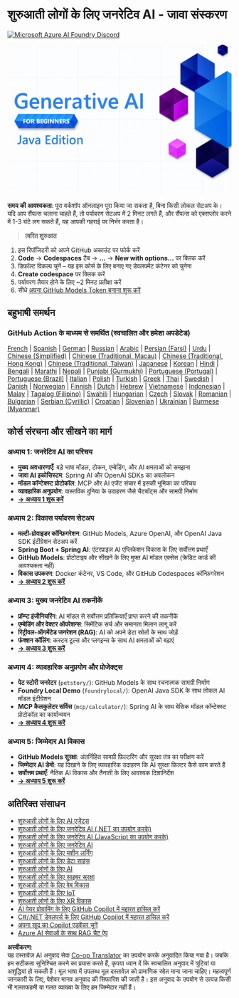 <!--
CO_OP_TRANSLATOR_METADATA:
{
  "original_hash": "a49b35508745c032a0033d914df7901b",
  "translation_date": "2025-07-25T11:05:05+00:00",
  "source_file": "README.md",
  "language_code": "hi"
}
-->
# शुरुआती लोगों के लिए जनरेटिव AI - जावा संस्करण
[![Microsoft Azure AI Foundry Discord](https://dcbadge.limes.pink/api/server/ByRwuEEgH4)](https://discord.com/invite/ByRwuEEgH4)

![शुरुआती लोगों के लिए जनरेटिव AI - जावा संस्करण](../../translated_images/beg-genai-series.61edc4a6b2cc54284fa2d70eda26dc0ca2669e26e49655b842ea799cd6e16d2a.hi.png)

**समय की आवश्यकता**: पूरा वर्कशॉप ऑनलाइन पूरा किया जा सकता है, बिना किसी लोकल सेटअप के। यदि आप सैंपल्स चलाना चाहते हैं, तो पर्यावरण सेटअप में 2 मिनट लगते हैं, और सैंपल्स को एक्सप्लोर करने में 1-3 घंटे लग सकते हैं, यह आपकी गहराई पर निर्भर करता है।

> **त्वरित शुरुआत**

1. इस रिपॉजिटरी को अपने GitHub अकाउंट पर फोर्क करें
2. **Code** → **Codespaces** टैब → **...** → **New with options...** पर क्लिक करें
3. डिफॉल्ट विकल्प चुनें – यह इस कोर्स के लिए बनाए गए डेवलपमेंट कंटेनर को चुनेगा
4. **Create codespace** पर क्लिक करें
5. पर्यावरण तैयार होने के लिए ~2 मिनट प्रतीक्षा करें
6. सीधे [अपना GitHub Models Token बनाना शुरू करें](./02-SetupDevEnvironment/README.md#step-2-create-a-github-personal-access-token)

## बहुभाषी समर्थन

### GitHub Action के माध्यम से समर्थित (स्वचालित और हमेशा अपडेटेड)

[French](../fr/README.md) | [Spanish](../es/README.md) | [German](../de/README.md) | [Russian](../ru/README.md) | [Arabic](../ar/README.md) | [Persian (Farsi)](../fa/README.md) | [Urdu](../ur/README.md) | [Chinese (Simplified)](../zh/README.md) | [Chinese (Traditional, Macau)](../mo/README.md) | [Chinese (Traditional, Hong Kong)](../hk/README.md) | [Chinese (Traditional, Taiwan)](../tw/README.md) | [Japanese](../ja/README.md) | [Korean](../ko/README.md) | [Hindi](./README.md) | [Bengali](../bn/README.md) | [Marathi](../mr/README.md) | [Nepali](../ne/README.md) | [Punjabi (Gurmukhi)](../pa/README.md) | [Portuguese (Portugal)](../pt/README.md) | [Portuguese (Brazil)](../br/README.md) | [Italian](../it/README.md) | [Polish](../pl/README.md) | [Turkish](../tr/README.md) | [Greek](../el/README.md) | [Thai](../th/README.md) | [Swedish](../sv/README.md) | [Danish](../da/README.md) | [Norwegian](../no/README.md) | [Finnish](../fi/README.md) | [Dutch](../nl/README.md) | [Hebrew](../he/README.md) | [Vietnamese](../vi/README.md) | [Indonesian](../id/README.md) | [Malay](../ms/README.md) | [Tagalog (Filipino)](../tl/README.md) | [Swahili](../sw/README.md) | [Hungarian](../hu/README.md) | [Czech](../cs/README.md) | [Slovak](../sk/README.md) | [Romanian](../ro/README.md) | [Bulgarian](../bg/README.md) | [Serbian (Cyrillic)](../sr/README.md) | [Croatian](../hr/README.md) | [Slovenian](../sl/README.md) | [Ukrainian](../uk/README.md) | [Burmese (Myanmar)](../my/README.md)

## कोर्स संरचना और सीखने का मार्ग

### **अध्याय 1: जनरेटिव AI का परिचय**
- **मुख्य अवधारणाएँ**: बड़े भाषा मॉडल, टोकन, एम्बेडिंग, और AI क्षमताओं को समझना
- **जावा AI इकोसिस्टम**: Spring AI और OpenAI SDKs का अवलोकन
- **मॉडल कॉन्टेक्स्ट प्रोटोकॉल**: MCP और AI एजेंट संचार में इसकी भूमिका का परिचय
- **व्यावहारिक अनुप्रयोग**: वास्तविक दुनिया के उदाहरण जैसे चैटबॉट्स और सामग्री निर्माण
- **[→ अध्याय 1 शुरू करें](./01-IntroToGenAI/README.md)**

### **अध्याय 2: विकास पर्यावरण सेटअप**
- **मल्टी-प्रोवाइडर कॉन्फ़िगरेशन**: GitHub Models, Azure OpenAI, और OpenAI Java SDK इंटीग्रेशन सेटअप करें
- **Spring Boot + Spring AI**: एंटरप्राइज़ AI एप्लिकेशन विकास के लिए सर्वोत्तम प्रथाएँ
- **GitHub Models**: प्रोटोटाइप और सीखने के लिए मुफ्त AI मॉडल एक्सेस (क्रेडिट कार्ड की आवश्यकता नहीं)
- **विकास उपकरण**: Docker कंटेनर, VS Code, और GitHub Codespaces कॉन्फ़िगरेशन
- **[→ अध्याय 2 शुरू करें](./02-SetupDevEnvironment/README.md)**

### **अध्याय 3: मुख्य जनरेटिव AI तकनीकें**
- **प्रॉम्प्ट इंजीनियरिंग**: AI मॉडल से सर्वोत्तम प्रतिक्रियाएँ प्राप्त करने की तकनीकें
- **एम्बेडिंग और वेक्टर ऑपरेशन्स**: सिमेंटिक सर्च और समानता मिलान लागू करें
- **रिट्रीवल-ऑगमेंटेड जनरेशन (RAG)**: AI को अपने डेटा स्रोतों के साथ जोड़ें
- **फंक्शन कॉलिंग**: कस्टम टूल्स और प्लगइन्स के साथ AI क्षमताओं को बढ़ाएं
- **[→ अध्याय 3 शुरू करें](./03-CoreGenerativeAITechniques/README.md)**

### **अध्याय 4: व्यावहारिक अनुप्रयोग और प्रोजेक्ट्स**
- **पेट स्टोरी जनरेटर** (`petstory/`): GitHub Models के साथ रचनात्मक सामग्री निर्माण
- **Foundry Local Demo** (`foundrylocal/`): OpenAI Java SDK के साथ लोकल AI मॉडल इंटीग्रेशन
- **MCP कैलकुलेटर सर्विस** (`mcp/calculator/`): Spring AI के साथ बेसिक मॉडल कॉन्टेक्स्ट प्रोटोकॉल का कार्यान्वयन
- **[→ अध्याय 4 शुरू करें](./04-PracticalSamples/README.md)**

### **अध्याय 5: जिम्मेदार AI विकास**
- **GitHub Models सुरक्षा**: अंतर्निहित सामग्री फ़िल्टरिंग और सुरक्षा तंत्र का परीक्षण करें
- **जिम्मेदार AI डेमो**: यह दिखाने के लिए व्यावहारिक उदाहरण कि AI सुरक्षा फ़िल्टर कैसे काम करते हैं
- **सर्वोत्तम प्रथाएँ**: नैतिक AI विकास और तैनाती के लिए आवश्यक दिशानिर्देश
- **[→ अध्याय 5 शुरू करें](./05-ResponsibleGenAI/README.md)**

## अतिरिक्त संसाधन 

- [शुरुआती लोगों के लिए AI एजेंट्स](https://github.com/microsoft/ai-agents-for-beginners)
- [शुरुआती लोगों के लिए जनरेटिव AI (.NET का उपयोग करके)](https://github.com/microsoft/Generative-AI-for-beginners-dotnet)
- [शुरुआती लोगों के लिए जनरेटिव AI (JavaScript का उपयोग करके)](https://github.com/microsoft/generative-ai-with-javascript)
- [शुरुआती लोगों के लिए जनरेटिव AI](https://github.com/microsoft/generative-ai-for-beginners)
- [शुरुआती लोगों के लिए मशीन लर्निंग](https://aka.ms/ml-beginners)
- [शुरुआती लोगों के लिए डेटा साइंस](https://aka.ms/datascience-beginners)
- [शुरुआती लोगों के लिए AI](https://aka.ms/ai-beginners)
- [शुरुआती लोगों के लिए साइबर सुरक्षा](https://github.com/microsoft/Security-101)
- [शुरुआती लोगों के लिए वेब विकास](https://aka.ms/webdev-beginners)
- [शुरुआती लोगों के लिए IoT](https://aka.ms/iot-beginners)
- [शुरुआती लोगों के लिए XR विकास](https://github.com/microsoft/xr-development-for-beginners)
- [AI पेयर प्रोग्रामिंग के लिए GitHub Copilot में महारत हासिल करें](https://aka.ms/GitHubCopilotAI)
- [C#/.NET डेवलपर्स के लिए GitHub Copilot में महारत हासिल करें](https://github.com/microsoft/mastering-github-copilot-for-dotnet-csharp-developers)
- [अपना खुद का Copilot एडवेंचर चुनें](https://github.com/microsoft/CopilotAdventures)
- [Azure AI सेवाओं के साथ RAG चैट ऐप](https://github.com/Azure-Samples/azure-search-openai-demo-java)

**अस्वीकरण**:  
यह दस्तावेज़ AI अनुवाद सेवा [Co-op Translator](https://github.com/Azure/co-op-translator) का उपयोग करके अनुवादित किया गया है। जबकि हम सटीकता सुनिश्चित करने का प्रयास करते हैं, कृपया ध्यान दें कि स्वचालित अनुवाद में त्रुटियां या अशुद्धियां हो सकती हैं। मूल भाषा में उपलब्ध मूल दस्तावेज़ को प्रामाणिक स्रोत माना जाना चाहिए। महत्वपूर्ण जानकारी के लिए, पेशेवर मानव अनुवाद की सिफारिश की जाती है। इस अनुवाद के उपयोग से उत्पन्न किसी भी गलतफहमी या गलत व्याख्या के लिए हम जिम्मेदार नहीं हैं।